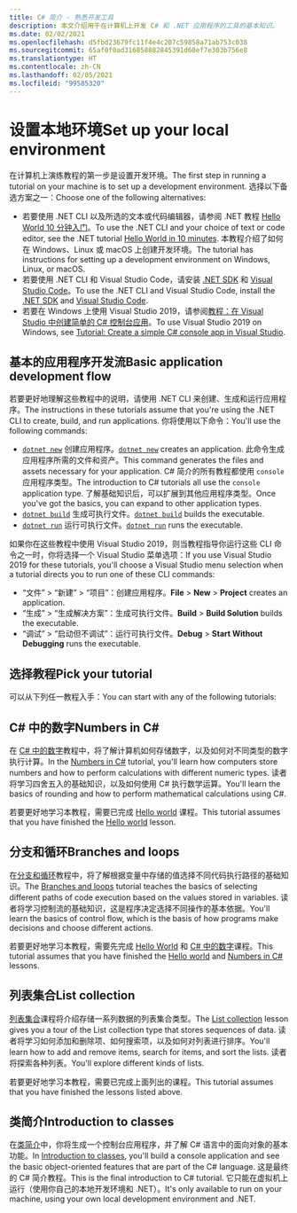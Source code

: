 ```yaml
---
title: C# 简介 - 熟悉开发工具
description: 本文介绍用于在计算机上开发 C# 和 .NET 应用程序的工具的基本知识。
ms.date: 02/02/2021
ms.openlocfilehash: d5fbd23679fc11f4e4c207c59858a71ab753c038
ms.sourcegitcommit: 65af0f0ad316858882845391d60ef7e303b756e8
ms.translationtype: HT
ms.contentlocale: zh-CN
ms.lasthandoff: 02/05/2021
ms.locfileid: "99585320"
---
```

# <a name="set-up-your-local-environment"></a><span data-ttu-id="749fe-103">设置本地环境</span><span class="sxs-lookup"><span data-stu-id="749fe-103">Set up your local environment</span></span>

<span data-ttu-id="749fe-104">在计算机上演练教程的第一步是设置开发环境。</span><span class="sxs-lookup"><span data-stu-id="749fe-104">The first step in running a tutorial on your machine is to set up a development environment.</span></span> <span data-ttu-id="749fe-105">选择以下备选方案之一：</span><span class="sxs-lookup"><span data-stu-id="749fe-105">Choose one of the following alternatives:</span></span>

* <span data-ttu-id="749fe-106">若要使用 .NET CLI 以及所选的文本或代码编辑器，请参阅 .NET 教程 [Hello World 10 分钟入门](https://dotnet.microsoft.com/learn/dotnet/hello-world-tutorial/intro)。</span><span class="sxs-lookup"><span data-stu-id="749fe-106">To use the .NET CLI and your choice of text or code editor, see the .NET tutorial [Hello World in 10 minutes](https://dotnet.microsoft.com/learn/dotnet/hello-world-tutorial/intro).</span></span> <span data-ttu-id="749fe-107">本教程介绍了如何在 Windows、Linux 或 macOS 上创建开发环境。</span><span class="sxs-lookup"><span data-stu-id="749fe-107">The tutorial has instructions for setting up a development environment on Windows, Linux, or macOS.</span></span>
* <span data-ttu-id="749fe-108">若要使用 .NET CLI 和 Visual Studio Code，请安装 [.NET SDK](https://dotnet.microsoft.com/download) 和 [Visual Studio Code](https://code.visualstudio.com/)。</span><span class="sxs-lookup"><span data-stu-id="749fe-108">To use the .NET CLI and Visual Studio Code, install the [.NET SDK](https://dotnet.microsoft.com/download) and [Visual Studio Code](https://code.visualstudio.com/).</span></span>
* <span data-ttu-id="749fe-109">若要在 Windows 上使用 Visual Studio 2019，请参阅[教程：在 Visual Studio 中创建简单的 C# 控制台应用](/visualstudio/get-started/csharp/tutorial-console)。</span><span class="sxs-lookup"><span data-stu-id="749fe-109">To use Visual Studio 2019 on Windows, see [Tutorial: Create a simple C# console app in Visual Studio](/visualstudio/get-started/csharp/tutorial-console).</span></span>

## <a name="basic-application-development-flow"></a><span data-ttu-id="749fe-110">基本的应用程序开发流</span><span class="sxs-lookup"><span data-stu-id="749fe-110">Basic application development flow</span></span>

<span data-ttu-id="749fe-111">若要更好地理解这些教程中的说明，请使用 .NET CLI 来创建、生成和运行应用程序。</span><span class="sxs-lookup"><span data-stu-id="749fe-111">The instructions in these tutorials assume that you're using the .NET CLI to create, build, and run applications.</span></span> <span data-ttu-id="749fe-112">你将使用以下命令：</span><span class="sxs-lookup"><span data-stu-id="749fe-112">You'll use the following commands:</span></span>

* <span data-ttu-id="749fe-113">[`dotnet new`](../../../core/tools/dotnet-new.md) 创建应用程序。</span><span class="sxs-lookup"><span data-stu-id="749fe-113">[`dotnet new`](../../../core/tools/dotnet-new.md) creates an application.</span></span> <span data-ttu-id="749fe-114">此命令生成应用程序所需的文件和资产。</span><span class="sxs-lookup"><span data-stu-id="749fe-114">This command generates the files and assets necessary for your application.</span></span> <span data-ttu-id="749fe-115">C# 简介的所有教程都使用 `console` 应用程序类型。</span><span class="sxs-lookup"><span data-stu-id="749fe-115">The introduction to C# tutorials all use the `console` application type.</span></span> <span data-ttu-id="749fe-116">了解基础知识后，可以扩展到其他应用程序类型。</span><span class="sxs-lookup"><span data-stu-id="749fe-116">Once you've got the basics, you can expand to other application types.</span></span>
* <span data-ttu-id="749fe-117">[`dotnet build`](../../../core/tools/dotnet-build.md) 生成可执行文件。</span><span class="sxs-lookup"><span data-stu-id="749fe-117">[`dotnet build`](../../../core/tools/dotnet-build.md) builds the executable.</span></span>
* <span data-ttu-id="749fe-118">[`dotnet run`](../../../core/tools/dotnet-run.md) 运行可执行文件。</span><span class="sxs-lookup"><span data-stu-id="749fe-118">[`dotnet run`](../../../core/tools/dotnet-run.md) runs the executable.</span></span>

<span data-ttu-id="749fe-119">如果你在这些教程中使用 Visual Studio 2019，则当教程指导你运行这些 CLI 命令之一时，你将选择一个 Visual Studio 菜单选项：</span><span class="sxs-lookup"><span data-stu-id="749fe-119">If you use Visual Studio 2019 for these tutorials, you'll choose a Visual Studio menu selection when a tutorial directs you to run one of these CLI commands:</span></span>

* <span data-ttu-id="749fe-120">“文件” > “新建” > “项目”：创建应用程序。</span><span class="sxs-lookup"><span data-stu-id="749fe-120">**File** > **New** > **Project** creates an application.</span></span>
* <span data-ttu-id="749fe-121">“生成” >  “生成解决方案”：生成可执行文件。</span><span class="sxs-lookup"><span data-stu-id="749fe-121">**Build** >  **Build Solution** builds the executable.</span></span>
* <span data-ttu-id="749fe-122">“调试” > “启动但不调试”：运行可执行文件。</span><span class="sxs-lookup"><span data-stu-id="749fe-122">**Debug** > **Start Without Debugging** runs the executable.</span></span>

## <a name="pick-your-tutorial"></a><span data-ttu-id="749fe-123">选择教程</span><span class="sxs-lookup"><span data-stu-id="749fe-123">Pick your tutorial</span></span>

<span data-ttu-id="749fe-124">可以从下列任一教程入手：</span><span class="sxs-lookup"><span data-stu-id="749fe-124">You can start with any of the following tutorials:</span></span>

## <a name="numbers-in-c"></a><span data-ttu-id="749fe-125">C\# 中的数字</span><span class="sxs-lookup"><span data-stu-id="749fe-125">Numbers in C\#</span></span>

<span data-ttu-id="749fe-126">在 [C# 中的数字](numbers-in-csharp-local.md)教程中，将了解计算机如何存储数字，以及如何对不同类型的数字执行计算。</span><span class="sxs-lookup"><span data-stu-id="749fe-126">In the [Numbers in C#](numbers-in-csharp-local.md) tutorial, you'll learn how computers store numbers and how to perform calculations with different numeric types.</span></span> <span data-ttu-id="749fe-127">读者将学习四舍五入的基础知识，以及如何使用 C# 执行数学运算。</span><span class="sxs-lookup"><span data-stu-id="749fe-127">You'll learn the basics of rounding and how to perform mathematical calculations using C#.</span></span>

<span data-ttu-id="749fe-128">若要更好地学习本教程，需要已完成 [Hello world](hello-world.yml) 课程。</span><span class="sxs-lookup"><span data-stu-id="749fe-128">This tutorial assumes that you have finished the [Hello world](hello-world.yml) lesson.</span></span>

## <a name="branches-and-loops"></a><span data-ttu-id="749fe-129">分支和循环</span><span class="sxs-lookup"><span data-stu-id="749fe-129">Branches and loops</span></span>

<span data-ttu-id="749fe-130">在[分支和循环](branches-and-loops-local.md)教程中，将了解根据变量中存储的值选择不同代码执行路径的基础知识。</span><span class="sxs-lookup"><span data-stu-id="749fe-130">The [Branches and loops](branches-and-loops-local.md) tutorial teaches the basics of selecting different paths of code execution based on the values stored in variables.</span></span> <span data-ttu-id="749fe-131">读者将学习控制流的基础知识，这是程序决定选择不同操作的基本依据。</span><span class="sxs-lookup"><span data-stu-id="749fe-131">You'll learn the basics of control flow, which is the basis of how programs make decisions and choose different actions.</span></span>

<span data-ttu-id="749fe-132">若要更好地学习本教程，需要先完成 [Hello World](hello-world.yml) 和 [C# 中的数字](numbers-in-csharp-local.md)课程。</span><span class="sxs-lookup"><span data-stu-id="749fe-132">This tutorial assumes that you have finished the [Hello world](hello-world.yml) and [Numbers in C#](numbers-in-csharp-local.md) lessons.</span></span>

## <a name="list-collection"></a><span data-ttu-id="749fe-133">列表集合</span><span class="sxs-lookup"><span data-stu-id="749fe-133">List collection</span></span>

<span data-ttu-id="749fe-134">[列表集合](arrays-and-collections.md)课程将介绍存储一系列数据的列表集合类型。</span><span class="sxs-lookup"><span data-stu-id="749fe-134">The [List collection](arrays-and-collections.md) lesson gives you a tour of the List collection type that stores sequences of data.</span></span> <span data-ttu-id="749fe-135">读者将学习如何添加和删除项、如何搜索项，以及如何对列表进行排序。</span><span class="sxs-lookup"><span data-stu-id="749fe-135">You'll learn how to add and remove items, search for items, and sort the lists.</span></span> <span data-ttu-id="749fe-136">读者将探索各种列表。</span><span class="sxs-lookup"><span data-stu-id="749fe-136">You'll explore different kinds of lists.</span></span>

<span data-ttu-id="749fe-137">若要更好地学习本教程，需要已完成上面列出的课程。</span><span class="sxs-lookup"><span data-stu-id="749fe-137">This tutorial assumes that you have finished the lessons listed above.</span></span>

## <a name="introduction-to-classes"></a><span data-ttu-id="749fe-138">类简介</span><span class="sxs-lookup"><span data-stu-id="749fe-138">Introduction to classes</span></span>

<span data-ttu-id="749fe-139">在[类简介](introduction-to-classes.md)中，你将生成一个控制台应用程序，并了解 C# 语言中的面向对象的基本功能。</span><span class="sxs-lookup"><span data-stu-id="749fe-139">In [Introduction to classes](introduction-to-classes.md), you'll build a console application and see the basic object-oriented features that are part of the C# language.</span></span> <span data-ttu-id="749fe-140">这是最终的 C# 简介教程。</span><span class="sxs-lookup"><span data-stu-id="749fe-140">This is the final introduction to C# tutorial.</span></span> <span data-ttu-id="749fe-141">它只能在虚拟机上运行（使用你自己的本地开发环境和 .NET）。</span><span class="sxs-lookup"><span data-stu-id="749fe-141">It's only available to run on your machine, using your own local development environment and .NET.</span></span>
